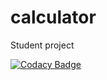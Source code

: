 # calculator
Student project

[![Codacy Badge](https://api.codacy.com/project/badge/Grade/39981de627f44c0190e73ea496c156bf)](https://www.codacy.com/manual/pitchounvivi/phone-book?utm_source=github.com&amp;utm_medium=referral&amp;utm_content=pitchounvivi/phone-book&amp;utm_campaign=Badge_Grade)

